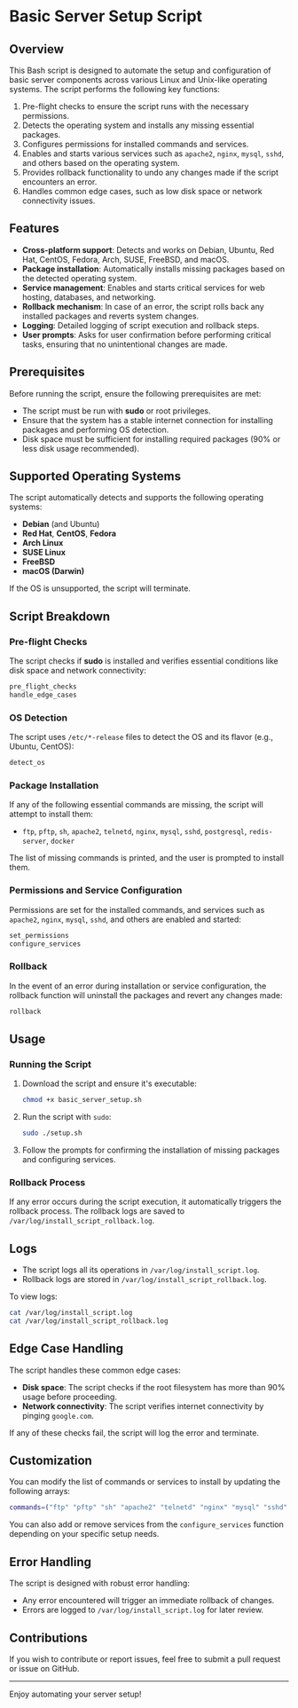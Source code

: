 # Basic Server Setup Script

## Overview

This Bash script is designed to automate the setup and configuration of basic server components across various Linux and Unix-like operating systems. The script performs the following key functions:

1. Pre-flight checks to ensure the script runs with the necessary permissions.
2. Detects the operating system and installs any missing essential packages.
3. Configures permissions for installed commands and services.
4. Enables and starts various services such as `apache2`, `nginx`, `mysql`, `sshd`, and others based on the operating system.
5. Provides rollback functionality to undo any changes made if the script encounters an error.
6. Handles common edge cases, such as low disk space or network connectivity issues.

## Features

- **Cross-platform support**: Detects and works on Debian, Ubuntu, Red Hat, CentOS, Fedora, Arch, SUSE, FreeBSD, and macOS.
- **Package installation**: Automatically installs missing packages based on the detected operating system.
- **Service management**: Enables and starts critical services for web hosting, databases, and networking.
- **Rollback mechanism**: In case of an error, the script rolls back any installed packages and reverts system changes.
- **Logging**: Detailed logging of script execution and rollback steps.
- **User prompts**: Asks for user confirmation before performing critical tasks, ensuring that no unintentional changes are made.

## Prerequisites

Before running the script, ensure the following prerequisites are met:

- The script must be run with **sudo** or root privileges.
- Ensure that the system has a stable internet connection for installing packages and performing OS detection.
- Disk space must be sufficient for installing required packages (90% or less disk usage recommended).

## Supported Operating Systems

The script automatically detects and supports the following operating systems:

- **Debian** (and Ubuntu)
- **Red Hat**, **CentOS**, **Fedora**
- **Arch Linux**
- **SUSE Linux**
- **FreeBSD**
- **macOS (Darwin)**

If the OS is unsupported, the script will terminate.

## Script Breakdown

### Pre-flight Checks

The script checks if **sudo** is installed and verifies essential conditions like disk space and network connectivity:

```bash
pre_flight_checks
handle_edge_cases
```

### OS Detection

The script uses `/etc/*-release` files to detect the OS and its flavor (e.g., Ubuntu, CentOS):

```bash
detect_os
```

### Package Installation

If any of the following essential commands are missing, the script will attempt to install them:

- `ftp`, `pftp`, `sh`, `apache2`, `telnetd`, `nginx`, `mysql`, `sshd`, `postgresql`, `redis-server`, `docker`

The list of missing commands is printed, and the user is prompted to install them.

### Permissions and Service Configuration

Permissions are set for the installed commands, and services such as `apache2`, `nginx`, `mysql`, `sshd`, and others are enabled and started:

```bash
set_permissions
configure_services
```

### Rollback

In the event of an error during installation or service configuration, the rollback function will uninstall the packages and revert any changes made:

```bash
rollback
```

## Usage

### Running the Script

1. Download the script and ensure it's executable:
   ```bash
   chmod +x basic_server_setup.sh
   ```

2. Run the script with `sudo`:
   ```bash
   sudo ./setup.sh
   ```

3. Follow the prompts for confirming the installation of missing packages and configuring services.

### Rollback Process

If any error occurs during the script execution, it automatically triggers the rollback process. The rollback logs are saved to `/var/log/install_script_rollback.log`.

## Logs

- The script logs all its operations in `/var/log/install_script.log`.
- Rollback logs are stored in `/var/log/install_script_rollback.log`.

To view logs:
```bash
cat /var/log/install_script.log
cat /var/log/install_script_rollback.log
```

## Edge Case Handling

The script handles these common edge cases:
- **Disk space**: The script checks if the root filesystem has more than 90% usage before proceeding.
- **Network connectivity**: The script verifies internet connectivity by pinging `google.com`.

If any of these checks fail, the script will log the error and terminate.

## Customization

You can modify the list of commands or services to install by updating the following arrays:

```bash
commands=("ftp" "pftp" "sh" "apache2" "telnetd" "nginx" "mysql" "sshd" "postgresql" "redis-server" "docker")
```

You can also add or remove services from the `configure_services` function depending on your specific setup needs.

## Error Handling

The script is designed with robust error handling:
- Any error encountered will trigger an immediate rollback of changes.
- Errors are logged to `/var/log/install_script.log` for later review.

## Contributions

If you wish to contribute or report issues, feel free to submit a pull request or issue on GitHub.

---

Enjoy automating your server setup!
